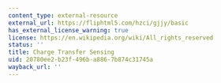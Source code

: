 ```yaml
---
content_type: external-resource
external_url: https://fliphtml5.com/hzci/gjjy/basic
has_external_license_warning: true
license: https://en.wikipedia.org/wiki/All_rights_reserved
status: ''
title: Charge Transfer Sensing
uid: 20780ee2-b23f-496b-a886-7b874c31745a
wayback_url: ''
---
```

